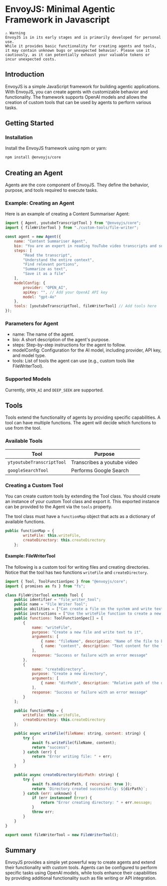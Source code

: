 # EnvoyJS: Minimal Agentic Framework in Javascript

```
⚠️ Warning
EnvoyJS is in its early stages and is primarily developed for personal use.
While it provides basic functionality for creating agents and tools, it may contain unknown bugs or unexpected behavior. Please use it cautiously, as it can potentially exhaust your valuable tokens or incur unexpected costs.
```

## Introduction

EnvoyJS is a simple JavaScript framework for building agentic applications. With EnvoyJS, you can create agents with customizable behavior and functionality. The framework supports OpenAI models and allows the creation of custom tools that can be used by agents to perform various tasks.

## Getting Started
### Installation
Install the EnvoyJS framework using npm or yarn:

```bash
npm install @envoyjs/core
```

## Creating an Agent
Agents are the core component of EnvoyJS. They define the behavior, purpose, and tools required to execute tasks.

### Example: Creating an Agent
Here is an example of creating a Content Summariser Agent:

```javascript
import { Agent, youtubeTranscriptTool } from "@envoyjs/core";
import { fileWriterTool } from "./custom-tools/file-writer";

const agent = new Agent({
    name: "Content Summariser Agent",
    bio: "You are an expert in reading YouTube video transcripts and summarizing what the video is about.",
    steps: [
        "Read the transcript",
        "Understand the entire context",
        "Find relevant portions",
        "Summarize as text",
        "Save it as a file"
    ],
    modelConfig: {
        provider: "OPEN_AI",
        apiKey: "", // Add your OpenAI API key
        model: "gpt-4o"
    },
    tools: [youtubeTranscriptTool, fileWriterTool] // Add tools here
});
```
### Parameters for Agent
- name: The name of the agent.
- bio: A short description of the agent's purpose.
- steps: Step-by-step instructions for the agent to follow.
- modelConfig: Configuration for the AI model, including provider, API key, and model type.
- tools: List of tools the agent can use (e.g., custom tools like FileWriterTool).

### Supported Models

Currently, `OPEN_AI` and `DEEP_SEEK` are supported.

## Tools
Tools extend the functionality of agents by providing specific capabilities. A tool can have multiple functions. The agent will decide which functions to use from the tool.

### Available Tools

|     Tool       |     Purpose        |
|----------------|---------------------|
| `ytyoutubeTranscriptTool` | Transcribes a youtube video |
| `googleSearchTool` | Performs Google Search

### Creating a Custom Tool
You can create custom tools by extending the Tool class. You should create an instance of your custom Tool class and export it. This exported instance can be provided to the Agent via the `tools` property.

The tool class must have a `functionMap` object that acts as a dictionary of available functions.
```javascript
public functionMap = {
        writeFile: this.writeFile,
        createDirectory: this.createDirectory
    };
```

#### Example: FileWriterTool
The following is a custom tool for writing files and creating directories. Notice that the tool has two functions `writeFile` and `createDirectory`.

```javascript
import { Tool, ToolFunctionSpec } from "@envoyjs/core";
import { promises as fs } from "fs";

class FileWriterTool extends Tool {
    public identifier = "file_writer_tool";
    public name = "File Writer Tool";
    public abilities = ["Can create a file on the system and write text to it"];
    public instructions = ["Use the writeFile function to create a new file and write content to it"];
    public functions: ToolFunctionSpec[] = [
        {
            name: "writeFile",
            purpose: "Create a new file and write text to it",
            arguments: [
                { name: "fileName", description: "Name of the file to be created", dataType: "string" },
                { name: "content", description: "Text content for the file", dataType: "string" }
            ],
            response: "Success or failure with an error message"
        },
        {
            name: "createDirectory",
            purpose: "Create a new directory",
            arguments: [
                { name: "dirPath", description: "Relative path of the directory to be created", dataType: "string" }
            ],
            response: "Success or failure with an error message"
        }
    ];

    public functionMap = {
        writeFile: this.writeFile,
        createDirectory: this.createDirectory
    };

    public async writeFile(fileName: string, content: string) {
        try {
            await fs.writeFile(fileName, content);
            return "success";
        } catch (err) {
            return "Error writing file: " + err;
        }
    }

    public async createDirectory(dirPath: string) {
        try {
            await fs.mkdir(dirPath, { recursive: true });
            return `Directory created successfully: ${dirPath}`;
        } catch (err: unknown) {
            if (err instanceof Error) {
                return "Error creating directory: " + err.message;
            }
            throw err;
        }
    }
}

export const fileWriterTool = new FileWriterTool();
```

## Summary
EnvoyJS provides a simple yet powerful way to create agents and extend their functionality with custom tools. Agents can be configured to perform specific tasks using OpenAI models, while tools enhance their capabilities by providing additional functionality such as file writing or API integration.